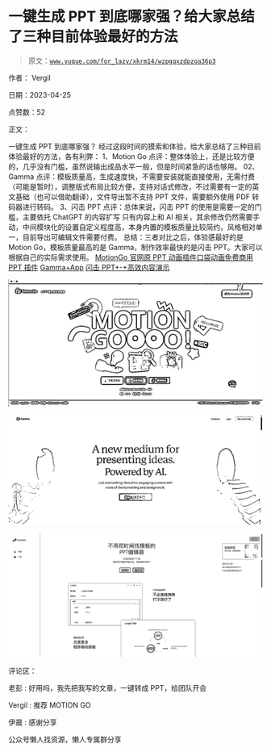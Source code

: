 # 一键生成 PPT 到底哪家强？给大家总结了三种目前体验最好的方法

> 原文：[`www.yuque.com/for_lazy/xkrm14/wzpgqxzdpzoa36p3`](https://www.yuque.com/for_lazy/xkrm14/wzpgqxzdpzoa36p3)



作者： Vergil



日期：2023-04-25



点赞数：52

<ne-hole id="ua3c19ad4" data-lake-id="ua3c19ad4">

正文：



一键生成 PPT 到底哪家强？ 经过这段时间的摸索和体验，给大家总结了三种目前体验最好的方法，各有利弊： 1、M‍‍otion Go 点评：整体体验上，还是比较方便的，几乎没有门槛，虽然说输出成品水平一般，但是时间紧急的话也够用。 02、Gamma 点评：模板质量高，生成速度快，不需要安装就能直接使用，无需付费（可能是暂时），调整版式布局比较方便，支持对话式修改，不过需要有一定的英文基础（也可以借助翻译），文件导出暂不支持 PPT 文件，需要额外使用 PDF 转码器进行转码。 3、闪击 PPT 点评：总体来说，闪击 PPT 的使用是需要一定的门槛，主要依托 ChatGPT 的内容扩写 只有内容上和 AI 相关，其余修改仍然需要手动，中间模块化的设置自定义程度高，本身内置的模板质量比较简约，风格相对单一，目前导出可编辑文件需要付费。 总结：三者对比之后，体验感最好的是 Motion Go，模板质量最高的是 Gamma，制作效率最快的是闪击 PPT。大家可以根据自己的实际需求使用。 [MotionGo 官网原 PPT 动画插件口袋动画免费商用 PPT 插件](http://motion.yoo-ai.com/) [Gamma+App](https://gamma.app/) [闪击 PPT+-+高效内容演示](https://ppt.sankki.com/)



![](img/3c3a5d1d5ddf0e066bae78948ebcab23.png)



![](img/66cb5990ad02fce1a2321c728d98d895.png)



![](img/427df7084c8752bc28a3e4b236c7f281.png)

<ne-hole id="u86a323d3" data-lake-id="u86a323d3">

评论区：



老彭 : 好用吗，我先把我写的文章，一键转成 PPT，给团队开会



Vergil : 推荐 MOTION GO



伊晨 : 感谢分享

<ne-hole id="u49a40dfa" data-lake-id="u49a40dfa">

公众号懒人找资源，懒人专属群分享

</ne-hole></ne-hole></ne-hole>